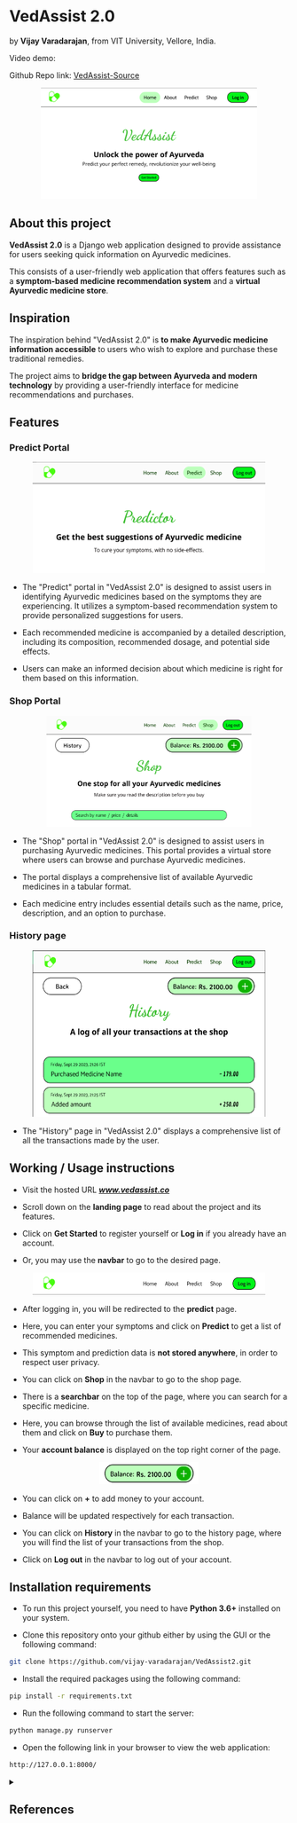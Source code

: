 # VedAssist 2.0

by **Vijay Varadarajan**,
from VIT University, Vellore, India.

Video demo: 

Github Repo link: [VedAssist-Source](https://github.com/vijay-varadarajan/VedAssist2/)

<p align=center>
<img src="readme_images\vedassist_home_design.png" alt="Home page image" width=390px height=200px>
</p>

## About this project

**VedAssist 2.0** is a Django web application designed to provide assistance for users seeking quick information on Ayurvedic medicines. 

This consists of a user-friendly web application that offers features such as a **symptom-based medicine recommendation system** and a **virtual Ayurvedic medicine store**.

## Inspiration

The inspiration behind "VedAssist 2.0" is **to make Ayurvedic medicine information accessible** to users who wish to explore and purchase these traditional remedies. 

The project aims to **bridge the gap between Ayurveda and modern technology** by providing a user-friendly interface for medicine recommendations and purchases.

## Features

### Predict Portal

<p align=center>
<img src="readme_images\vedassist_predictor_design.png" alt="Home page image" width=420px height=200px>
</p>

- The "Predict" portal in "VedAssist 2.0" is designed to assist users in identifying Ayurvedic medicines based on the symptoms they are experiencing. It utilizes a symptom-based recommendation system to provide personalized suggestions for users.

- Each recommended medicine is accompanied by a detailed description, including its composition, recommended dosage, and potential side effects.

- Users can make an informed decision about which medicine is right for them based on this information.

### Shop Portal

<p align=center>
<img src="readme_images\vedassist_shop_design.png" alt="Home page image" width=370px height=200px>
</p>

- The "Shop" portal in "VedAssist 2.0" is designed to assist users in purchasing Ayurvedic medicines. This portal provides a virtual store where users can browse and purchase Ayurvedic medicines.

- The portal displays a comprehensive list of available Ayurvedic medicines in a tabular format.

- Each medicine entry includes essential details such as the name, price, description, and an option to purchase.

### History page

<p align=center>
<img src="readme_images\vedassist_history_design.png" alt="Home page image" width=420px height=300px>
</p>

- The "History" page in "VedAssist 2.0" displays a comprehensive list of all the transactions made by the user.

## Working / Usage instructions

- Visit the hosted URL ***www.vedassist.co***

- Scroll down on the **landing page** to read about the project and its features.

- Click on **Get Started** to register yourself or **Log in** if you already have an account.

- Or, you may use the **navbar** to go to the desired page.

<p align=center>
<img src="readme_images\vedassist_navbar_design.png" alt="Home page image" width=420px height=40px>
</p>

- After logging in, you will be redirected to the **predict** page.

- Here, you can enter your symptoms and click on **Predict** to get a list of recommended medicines.

- This symptom and prediction data is **not stored anywhere**, in order to respect user privacy.

- You can click on **Shop** in the navbar to go to the shop page.

- There is a **searchbar** on the top of the page, where you can search for a specific medicine.

- Here, you can browse through the list of available medicines, read about them and click on **Buy** to purchase them.

- Your **account balance** is displayed on the top right corner of the page.

<p align=center>
<img src="readme_images\vedassist_balance_design.png" alt="Home page image" width=180px height=40px>
</p>

- You can click on **+** to add money to your account.

- Balance will be updated respectively for each transaction.

- You can click on **History** in the navbar to go to the history page, where you will find the list of your transactions from the shop.

- Click on **Log out** in the navbar to log out of your account.


## Installation requirements

- To run this project yourself, you need to have **Python 3.6+** installed on your system.

- Clone this repository onto your github either by using the GUI or the following command:

```bash
git clone https://github.com/vijay-varadarajan/VedAssist2.git
```

- Install the required packages using the following command:

```bash
pip install -r requirements.txt
```

- Run the following command to start the server:

```bash
python manage.py runserver
```

- Open the following link in your browser to view the web application:

```bash
http://127.0.0.1:8000/
```

<details>
    <summary>
        <h2>References</h2>
    </summary>

+ [Python](https://docs.python.org/)
+ [Django](https://docs.djangoproject.com/)
+ [Bootstrap](https://getbootstrap.com/docs/4.0/getting-started/introduction/)
+ [Ayurvedic medicine](https://en.wikipedia.org/wiki/Ayurveda)

</details>
